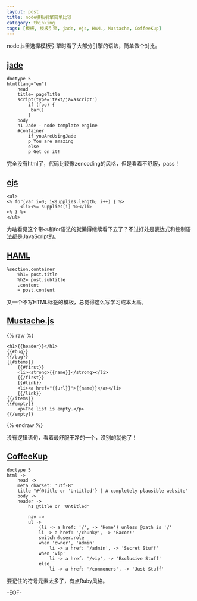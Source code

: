 ```yaml
---
layout: post
title: node模板引擎简单比较
category: thinking
tags: [模板, 模板引擎, jade, ejs, HAML, Mustache, CoffeeKup]
---
```


node.js里选择模板引擎时看了大部分引擎的语法，简单做个对比。

## [jade](http://jade-lang.com/) ##

	doctype 5
	html(lang="en")
		head
		title= pageTitle
		script(type='text/javascript')
			if (foo) {
			 bar()
			}
		body
		h1 Jade - node template engine
		#container
			if youAreUsingJade
			p You are amazing
			else
			p Get on it!

完全没有html了，代码比较像zencoding的风格，但是看着不舒服，pass！
	
## [ejs](http://embeddedjs.com/) ##

	<ul>
	<% for(var i=0; i<supplies.length; i++) { %>
		 <li><%= supplies[i] %></li>
	<% } %>
	</ul>

为啥看见这个带`<%`和for语法的就懒得继续看下去了？不过好处是表达式和控制语法都是JavaScript的。

## [HAML](http://haml.info/) ##

	%section.container
		%h1= post.title
		%h2= post.subtitle
		.content
		= post.content

又一个不写HTML标签的模板，总觉得这么写学习成本太高。

## [Mustache.js](http://mustache.github.com/) ##

{% raw %}

	<h1>{{header}}</h1>
	{{#bug}}
	{{/bug}}
	{{#items}}
		{{#first}}
		<li><strong>{{name}}</strong></li>
		{{/first}}
		{{#link}}
		<li><a href="{{url}}">{{name}}</a></li>
		{{/link}}
	{{/items}}
	{{#empty}}
		<p>The list is empty.</p>
	{{/empty}}

{% endraw %}

没有逻辑语句，看着最舒服干净的一个，没别的就他了！
	
## [CoffeeKup](http://coffeekup.org/) ##

	doctype 5
	html ->
		head ->
		meta charset: 'utf-8'
		title "#{@title or 'Untitled'} | A completely plausible website"
		body ->
		header ->
			h1 @title or 'Untitled'
			
			nav ->
			ul ->
				(li -> a href: '/', -> 'Home') unless @path is '/'
				li -> a href: '/chunky', -> 'Bacon!'
				switch @user.role
				when 'owner', 'admin'
					li -> a href: '/admin', -> 'Secret Stuff'
				when 'vip'
					li -> a href: '/vip', -> 'Exclusive Stuff'
				else
					li -> a href: '/commoners', -> 'Just Stuff'

要记住的符号元素太多了，有点Ruby风格。

-EOF-
